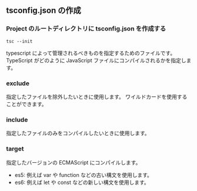 ## tsconfig.json の作成

### Project のルートディレクトリに tsconfig.json を作成する

```
tsc --init
```

typescript によって管理されるべきものを指定するためのファイルです。
TypeScript がどのように JavaScript ファイルにコンパイルされるかを指定します。

### exclude

指定したファイルを除外したいときに使用します。
ワイルドカードを使用することができます。

### include

指定したファイルのみをコンパイルしたいときに使用します。

### target

指定したバージョンの ECMAScript にコンパイルします。

-   es5: 例えば var や function などの古い構文を使用します。
-   es6: 例えば let や const などの新しい構文を使用します。
